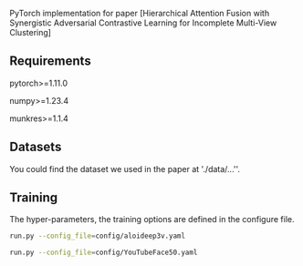 
PyTorch implementation for paper [Hierarchical Attention Fusion with Synergistic Adversarial Contrastive Learning for Incomplete Multi-View Clustering]


## Requirements

pytorch>=1.11.0 

numpy>=1.23.4

munkres>=1.1.4

## Datasets

You could find the dataset we used in the paper at './data/...''.


## Training

The hyper-parameters, the training options are defined in the configure file.


~~~bash
run.py --config_file=config/aloideep3v.yaml
~~~

~~~bash
run.py --config_file=config/YouTubeFace50.yaml
~~~

